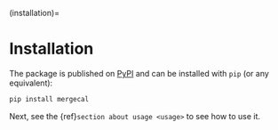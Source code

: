 (installation)=

# Installation

The package is published on [PyPI](https://pypi.org/project/mergecal/) and can be installed with `pip` (or any equivalent):

```bash
pip install mergecal
```

Next, see the {ref}`section about usage <usage>` to see how to use it.

